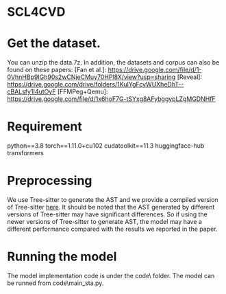 # SCL4CVD
# Get the dataset.
You can unzip the data.7z. In addition, the datasets and corpus can also be found on these papers:
[Fan et al.]: <https://drive.google.com/file/d/1-0VhnHBp9IGh90s2wCNjeCMuy70HPl8X/view?usp=sharing>
[Reveal]: <https://drive.google.com/drive/folders/1KuIYgFcvWUXheDhT--cBALsfy1I4utOyF>
[FFMPeg+Qemu]: <https://drive.google.com/file/d/1x6hoF7G-tSYxg8AFybggypLZgMGDNHfF>

# Requirement
python==3.8
torch==1.11.0+cu102
cudatoolkit==11.3
huggingface-hub
transformers    

# Preprocessing
We use Tree-sitter to generate the AST and we provide a compiled version of Tree-sitter [here](https://tree-sitter.github.io/tree-sitter/). It should be noted that the AST generated by different versions of Tree-sitter may have significant differences. So if using the newer versions of Tree-sitter to generate AST, the model may have a different performance compared with the results we reported in the paper.

# Running the model
The model implementation code is under the code\ folder. The model can be runned from code\main_sta.py.
